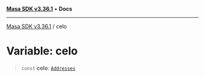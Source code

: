 [**Masa SDK v3.36.1**](../README.md) • **Docs**

***

[Masa SDK v3.36.1](../globals.md) / celo

# Variable: celo

> `const` **celo**: [`Addresses`](../interfaces/Addresses.md)
